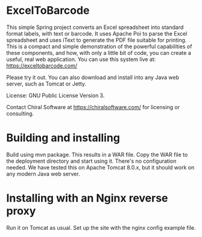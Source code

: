 # ExcelToBarcode
This simple Spring project converts an Excel spreadsheet into standard format labels, with text or barcode.
It uses Apache Poi to parse the Excel spreadsheet and uses iText to generate the PDF file suitable for
printing.  This is a compact and simple demonstration of the powerful capabilities
of these components, and how, with only a little bit of code, you can create a useful, real web application.
You can use this system live at:
https://exceltobarcode.com/

Please try it out. You can also download and install into any Java web server, such as Tomcat or Jetty.

License: GNU Public License Version 3.

Contact Chiral Software at https://chiralsoftware.com/ for licensing or consulting.

# Building and installing

Build using mvn package.  This results in a WAR file.  Copy the WAR file to the deployment
directory and start using it.  There's no configuration needed.  We have tested this
on Apache Tomcat 8.0.x, but it should work on any modern Java web server.

# Installing with an Nginx reverse proxy

Run it on Tomcat as usual. Set up the site with the nginx config example file.
